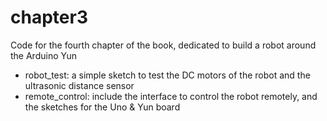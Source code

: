 chapter3
==================

Code for the fourth chapter of the book, dedicated to build a robot around the Arduino Yun

- robot_test: a simple sketch to test the DC motors of the robot and the ultrasonic distance sensor
- remote_control: include the interface to control the robot remotely, and the sketches for the Uno & Yun board